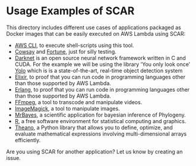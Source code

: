 # Usage Examples of SCAR

This directory includes different use cases of applications packaged as Docker images that can be easily executed on AWS Lambda using SCAR:

* [AWS CLI](https://aws.amazon.com/cli/), to execute shell-scripts using this tool.
* [Cowsay](https://en.wikipedia.org/wiki/Cowsay) and [Fortune](https://en.wikipedia.org/wiki/Fortune_(Unix)), just for silly testing.
* [Darknet](https://pjreddie.com/darknet) is an open source neural network framework written in C and CUDA. For the example we will be using the library 'You only look once' [Yolo](https://pjreddie.com/darknet/yolo/) which is  is a state-of-the-art, real-time object detection system
* [Elixir](https://elixir-lang.org/), to proof that you can run code in programming languages other than those supported by AWS Lambda. 
* [Erlang](https://www.erlang.org/), to proof that you can run code in programming languages other than those supported by AWS Lambda. 
* [FFmpeg](https://ffmpeg.org/), a tool to transcode and manipulate videos.
* [ImageMagick](https://www.imagemagick.org), a tool to manipulate images.
* [MrBayes](http://mrbayes.sourceforge.net/), a scientific application for bayesian inference of Phylogeny.
* [R](https://www.r-project.org/), a free software environment for statistical computing and graphics.
* [Theano](http://deeplearning.net/software/theano/), a Python library that allows you to define, optimize, and evaluate mathematical expressions involving multi-dimensional arrays efficiently.

Are you using SCAR for another application? Let us know by creating an issue.